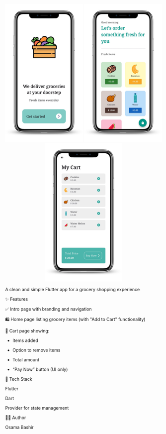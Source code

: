 <p align="center">
  <img src="assets/showcase/1.png" alt="Screenshot 1" width="250"/>
  <img src="assets/showcase/2.png" alt="Screenshot 2" width="250"/>
  <img src="assets/showcase/3.png" alt="Screenshot 3" width="250"/>
</p>


A clean and simple Flutter app for a grocery shopping experience

✨ Features

  ✅ Intro page with branding and navigation

  🛍️ Home page listing grocery items (with "Add to Cart" functionality)

  🛒 Cart page showing:

   - Items added

   - Option to remove items

   - Total amount

   - “Pay Now” button (UI only)

🔧 Tech Stack

  Flutter

  Dart

  Provider for state management

👨‍💻 Author

  Osama Bashir